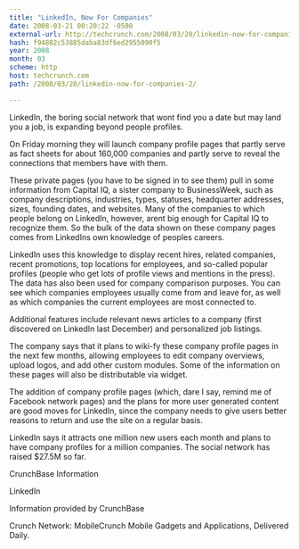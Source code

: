 ```yaml
---
title: "LinkedIn, Now For Companies"
date: 2008-03-21 00:20:22 -0500
external-url: http://techcrunch.com/2008/03/20/linkedin-now-for-companies-2/
hash: f94882c53885daba83df6ed2955090f5
year: 2008
month: 03
scheme: http
host: techcrunch.com
path: /2008/03/20/linkedin-now-for-companies-2/

---
```


LinkedIn, the boring social network that wont find you a date but may land you a job, is expanding beyond people profiles.

On Friday morning they will launch company profile pages that partly serve as fact sheets for about 160,000 companies and partly serve to reveal the connections that members have with them.



These private pages (you have to be signed in to see them) pull in some information from Capital IQ, a sister company to BusinessWeek, such as company descriptions, industries, types, statuses, headquarter addresses, sizes, founding dates, and websites. Many of the companies to which people belong on LinkedIn, however, arent big enough for Capital IQ to recognize them. So the bulk of the data shown on these company pages comes from LinkedIns own knowledge of peoples careers.

LinkedIn uses this knowledge to display recent hires, related companies, recent promotions, top locations for employees, and so-called popular profiles (people who get lots of profile views and mentions in the press). The data has also been used for company comparison purposes. You can see which companies employees usually come from and leave for, as well as which companies the current employees are most connected to.

Additional features include relevant news articles to a company (first discovered on LinkedIn last December)  and personalized job listings. 

The company says that it plans to wiki-fy these company profile pages in the next few months, allowing employees to edit company overviews, upload logos, and add other custom modules. Some of the information on these pages will also be distributable via widget.

The addition of company profile pages (which, dare I say, remind me of Facebook network pages) and the plans for more user generated content are good moves for LinkedIn, since the company needs to give users better reasons to return and use the site on a regular basis. 

LinkedIn says it attracts one million new users each month and plans to have company profiles for a million companies. The social network has raised $27.5M so far.



CrunchBase Information


LinkedIn

Information provided by CrunchBase


Crunch Network:  MobileCrunch Mobile Gadgets and Applications, Delivered Daily.
